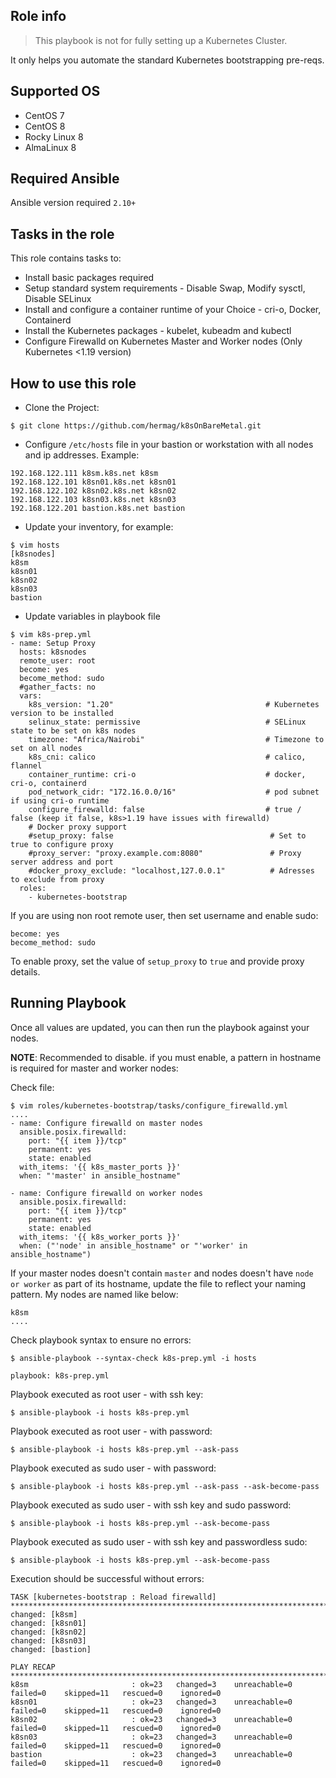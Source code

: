 ## Role info

> This playbook is not for fully setting up a Kubernetes Cluster.

It only helps you automate the standard Kubernetes bootstrapping pre-reqs.

## Supported OS

- CentOS 7
- CentOS 8
- Rocky Linux 8
- AlmaLinux 8

## Required Ansible
Ansible version required `2.10+`

## Tasks in the role

This role contains tasks to:

- Install basic packages required
- Setup standard system requirements - Disable Swap, Modify sysctl, Disable SELinux
- Install and configure a container runtime of your Choice - cri-o, Docker, Containerd
- Install the Kubernetes packages - kubelet, kubeadm and kubectl
- Configure Firewalld on Kubernetes Master and Worker nodes (Only Kubernetes <1.19 version)

## How to use this role

- Clone the Project:

```
$ git clone https://github.com/hermag/k8sOnBareMetal.git
```

- Configure `/etc/hosts` file in your bastion or workstation with all nodes and ip addresses. Example:

```
192.168.122.111 k8sm.k8s.net k8sm
192.168.122.101 k8sn01.k8s.net k8sn01
192.168.122.102 k8sn02.k8s.net k8sn02
192.168.122.103 k8sn03.k8s.net k8sn03
192.168.122.201 bastion.k8s.net bastion
```

- Update your inventory, for example:

```
$ vim hosts
[k8snodes]
k8sm
k8sn01
k8sn02
k8sn03
bastion
```

- Update variables in playbook file

```
$ vim k8s-prep.yml
- name: Setup Proxy
  hosts: k8snodes
  remote_user: root
  become: yes
  become_method: sudo
  #gather_facts: no
  vars:
    k8s_version: "1.20"                                  # Kubernetes version to be installed
    selinux_state: permissive                            # SELinux state to be set on k8s nodes
    timezone: "Africa/Nairobi"                           # Timezone to set on all nodes
    k8s_cni: calico                                      # calico, flannel
    container_runtime: cri-o                             # docker, cri-o, containerd
    pod_network_cidr: "172.16.0.0/16"                    # pod subnet if using cri-o runtime
    configure_firewalld: false                           # true / false (keep it false, k8s>1.19 have issues with firewalld)
    # Docker proxy support
    #setup_proxy: false                                   # Set to true to configure proxy
    #proxy_server: "proxy.example.com:8080"               # Proxy server address and port
    #docker_proxy_exclude: "localhost,127.0.0.1"          # Adresses to exclude from proxy
  roles:
    - kubernetes-bootstrap
```

If you are using non root remote user, then set username and enable sudo:

```
become: yes
become_method: sudo
```

To enable proxy, set the value of `setup_proxy` to `true` and provide proxy details.

## Running Playbook

Once all values are updated, you can then run the playbook against your nodes.

**NOTE**: Recommended to disable. if you must enable, a pattern in hostname is required for master and worker nodes:

Check file:

```
$ vim roles/kubernetes-bootstrap/tasks/configure_firewalld.yml
....
- name: Configure firewalld on master nodes
  ansible.posix.firewalld:
    port: "{{ item }}/tcp"
    permanent: yes
    state: enabled
  with_items: '{{ k8s_master_ports }}'
  when: "'master' in ansible_hostname"

- name: Configure firewalld on worker nodes
  ansible.posix.firewalld:
    port: "{{ item }}/tcp"
    permanent: yes
    state: enabled
  with_items: '{{ k8s_worker_ports }}'
  when: ("'node' in ansible_hostname" or "'worker' in ansible_hostname")

```

If your master nodes doesn't contain `master` and nodes doesn't have `node or worker` as part of its hostname, update the file to reflect your naming pattern. My nodes are named like below:

```
k8sm
....
```

Check playbook syntax to ensure no errors:

```
$ ansible-playbook --syntax-check k8s-prep.yml -i hosts

playbook: k8s-prep.yml
```

Playbook executed as root user - with ssh key:

```
$ ansible-playbook -i hosts k8s-prep.yml
```

Playbook executed as root user - with password:

```
$ ansible-playbook -i hosts k8s-prep.yml --ask-pass
```

Playbook executed as sudo user - with password:

```
$ ansible-playbook -i hosts k8s-prep.yml --ask-pass --ask-become-pass
```

Playbook executed as sudo user - with ssh key and sudo password:

```
$ ansible-playbook -i hosts k8s-prep.yml --ask-become-pass
```

Playbook executed as sudo user - with ssh key and passwordless sudo:

```
$ ansible-playbook -i hosts k8s-prep.yml --ask-become-pass
```

Execution should be successful without errors:

```
TASK [kubernetes-bootstrap : Reload firewalld] *********************************************************************************************************
changed: [k8sm]
changed: [k8sn01]
changed: [k8sn02]
changed: [k8sn03]
changed: [bastion]

PLAY RECAP *********************************************************************************************************************************************
k8sm                       : ok=23   changed=3    unreachable=0    failed=0    skipped=11   rescued=0    ignored=0
k8sn01                     : ok=23   changed=3    unreachable=0    failed=0    skipped=11   rescued=0    ignored=0
k8sn02                     : ok=23   changed=3    unreachable=0    failed=0    skipped=11   rescued=0    ignored=0
k8sn03                     : ok=23   changed=3    unreachable=0    failed=0    skipped=11   rescued=0    ignored=0
bastion                    : ok=23   changed=3    unreachable=0    failed=0    skipped=11   rescued=0    ignored=0
```
